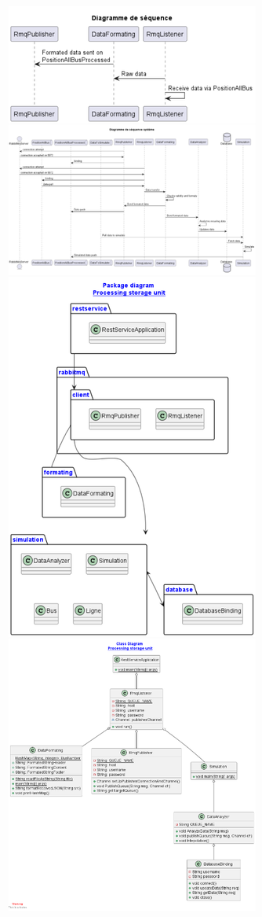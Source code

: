 <img src="sequence_diagram.png"><br>
<img src="seq_diag2.png"><br>
<img src="diagram_package.png"><br>
<img src="diag_classes.png"><br>
